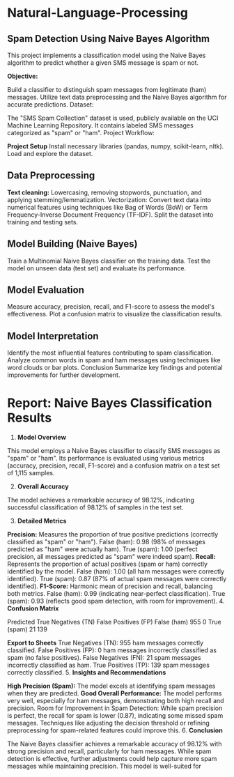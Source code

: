 # Natural-Language-Processing
 ##  Spam Detection Using Naive Bayes Algorithm

This project implements a classification model using the Naive Bayes algorithm to predict whether a given SMS message is spam or not.

**Objective:**

Build a classifier to distinguish spam messages from legitimate (ham) messages.
Utilize text data preprocessing and the Naive Bayes algorithm for accurate predictions.
Dataset:

The "SMS Spam Collection" dataset is used, publicly available on the UCI Machine Learning Repository.
It contains labeled SMS messages categorized as "spam" or "ham".
Project Workflow:

**Project Setup**
Install necessary libraries (pandas, numpy, scikit-learn, nltk).
Load and explore the dataset.
## **Data Preprocessing**
**Text cleaning:** Lowercasing, removing stopwords, punctuation, and applying stemming/lemmatization.
Vectorization: Convert text data into numerical features using techniques like Bag of Words (BoW) or Term Frequency-Inverse Document Frequency (TF-IDF).
Split the dataset into training and testing sets.

## **Model Building (Naive Bayes)**
Train a Multinomial Naive Bayes classifier on the training data.
Test the model on unseen data (test set) and evaluate its performance.

## **Model Evaluation**
Measure accuracy, precision, recall, and F1-score to assess the model's effectiveness.
Plot a confusion matrix to visualize the classification results.

## **Model Interpretation**
Identify the most influential features contributing to spam classification.
Analyze common words in spam and ham messages using techniques like word clouds or bar plots.
Conclusion
Summarize key findings and potential improvements for further development.

# Report: Naive Bayes Classification Results

1. **Model Overview**

This model employs a Naive Bayes classifier to classify SMS messages as "spam" or "ham". Its performance is evaluated using various metrics (accuracy, precision, recall, F1-score) and a confusion matrix on a test set of 1,115 samples.

2. **Overall Accuracy**

The model achieves a remarkable accuracy of 98.12%, indicating successful classification of 98.12% of samples in the test set.

3. **Detailed Metrics**

**Precision:** Measures the proportion of true positive predictions (correctly classified as "spam" or "ham").
False (ham): 0.98 (98% of messages predicted as "ham" were actually ham).
True (spam): 1.00 (perfect precision, all messages predicted as "spam" were indeed spam).
**Recall:** Represents the proportion of actual positives (spam or ham) correctly identified by the model.
False (ham): 1.00 (all ham messages were correctly identified).
True (spam): 0.87 (87% of actual spam messages were correctly identified).
**F1-Score:** Harmonic mean of precision and recall, balancing both metrics.
False (ham): 0.99 (indicating near-perfect classification).
True (spam): 0.93 (reflects good spam detection, with room for improvement).
4. **Confusion Matrix**

Predicted	True Negatives (TN)	False Positives (FP)
False (ham)	955	0
True (spam)	21	139

**Export to Sheets**
True Negatives (TN): 955 ham messages correctly classified.
False Positives (FP): 0 ham messages incorrectly classified as spam (no false positives).
False Negatives (FN): 21 spam messages incorrectly classified as ham.
True Positives (TP): 139 spam messages correctly classified.
5. **Insights and Recommendations**

**High Precision (Spam):** The model excels at identifying spam messages when they are predicted.
**Good Overall Performance:** The model performs very well, especially for ham messages, demonstrating both high recall and precision.
Room for Improvement in Spam Detection: While spam precision is perfect, the recall for spam is lower (0.87), indicating some missed spam messages. Techniques like adjusting the decision threshold or refining preprocessing for spam-related features could improve this.
6. **Conclusion**

The Naive Bayes classifier achieves a remarkable accuracy of 98.12% with strong precision and recall, particularly for ham messages. While spam detection is effective, further adjustments could help capture more spam messages while maintaining precision. This model is well-suited for














